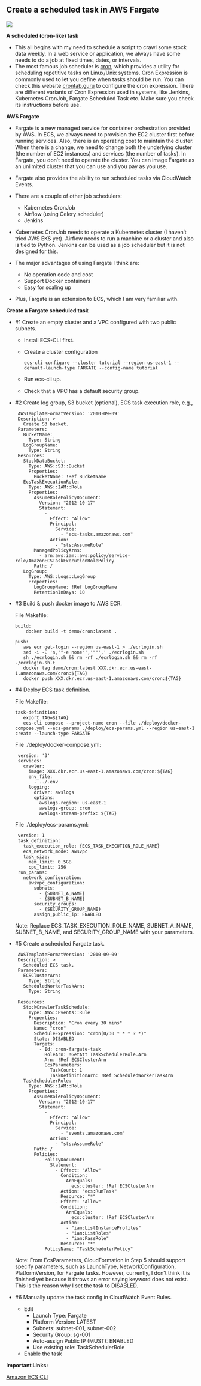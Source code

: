 ## Create a scheduled task in AWS Fargate

<img src="images/image1.jpeg" class="inline"/>
                        
**A scheduled (cron-like) task**
  
  - This all begins with my need to schedule a script to crawl some stock data weekly. In a web service or application, we always have some needs to do a job at   fixed times, dates, or intervals.
  - The most famous job scheduler is <a href="https://en.wikipedia.org/wiki/Cron">cron</a>, which provides a utility for scheduling repetitive tasks on Linux/Unix systems. Cron Expression is commonly used to let you define when tasks should be run. You can check this website <a href="https://crontab.guru/">crontab.guru</a> to configure the cron expression. There are different variants of Cron Expression used in systems, like Jenkins, Kubernetes CronJob, Fargate Scheduled Task etc. Make sure you check its instructions before use.

**AWS Fargate**

  - Fargate is a new managed service for container orchestration provided by AWS. In ECS, we always need to provision the EC2 cluster first before running services. Also, there is an operating cost to maintain the cluster. When there is a change, we need to change both the underlying cluster (the number of EC2 instances) and services (the number of tasks). In Fargate, you don’t need to operate the cluster. You can image Fargate as an unlimited cluster that you can use and you pay as you use.

  - Fargate also provides the ability to run scheduled tasks via CloudWatch Events.

  - There are a couple of other job schedulers:
      - Kubernetes CronJob
      - Airflow (using Celery scheduler)
      - Jenkins

  - Kubernetes CronJob needs to operate a Kubernetes cluster (I haven’t tried AWS EKS yet). Airflow needs to run a machine or a cluster and also is tied to Python. Jenkins can be used as a job scheduler but it is not designed for this.

  - The major advantages of using Fargate I think are:
      - No operation code and cost
      - Support Docker containers
      - Easy for scaling up

  - Plus, Fargate is an extension to ECS, which I am very familiar with.
  
**Create a Fargate scheduled task**

  - #1 Create an empty cluster and a VPC configured with two public subnets.
      - Install ECS-CLI first.

      - Create a cluster configuration
            
            ecs-cli configure --cluster tutorial --region us-east-1 --default-launch-type FARGATE --config-name tutorial

      - Run ecs-cli up.

      - Check that a VPC has a default security group.

  - #2 Create log group, S3 bucket (optional), ECS task execution role, e.g.,
  
         AWSTemplateFormatVersion: '2010-09-09'
         Description: >
           Create S3 bucket.
         Parameters:
           BucketName:
             Type: String
           LogGroupName:
             Type: String
         Resources:
           StockDataBucket:
             Type: AWS::S3::Bucket
             Properties:
               BucketName: !Ref BucketName
           EcsTaskExecutionRole:
             Type: AWS::IAM::Role
             Properties:
               AssumeRolePolicyDocument:
                 Version: "2012-10-17"
                 Statement:
                   -
                     Effect: "Allow"
                     Principal:
                       Service:
                         - "ecs-tasks.amazonaws.com"
                     Action:
                       - "sts:AssumeRole"
               ManagedPolicyArns:
                 - arn:aws:iam::aws:policy/service-role/AmazonECSTaskExecutionRolePolicy
               Path: /
           LogGroup:
             Type: AWS::Logs::LogGroup
             Properties:
               LogGroupName: !Ref LogGroupName
               RetentionInDays: 10

  - #3 Build & push docker image to AWS ECR.
    
    File Makefile:
    
        build:
            docker build -t demo/cron:latest .

        push:
           aws ecr get-login --region us-east-1 > ./ecrlogin.sh
           sed -i -E 's,'"-e none"','""',' ./ecrlogin.sh
           sh ./ecrlogin.sh && rm -rf ./ecrlogin.sh && rm -rf ./ecrlogin.sh-E
           docker tag demo/cron:latest XXX.dkr.ecr.us-east-1.amazonaws.com/cron:${TAG}
           docker push XXX.dkr.ecr.us-east-1.amazonaws.com/cron:${TAG}
           
  - #4 Deploy ECS task definition.
    
    File Makefile:    
    
        task-definition:
           export TAG=${TAG}
           ecs-cli compose --project-name cron --file ./deploy/docker-compose.yml --ecs-params ./deploy/ecs-params.yml --region us-east-1 create --launch-type FARGATE
           
    File ./deploy/docker-compose.yml:
    
         version: '3'
         services:
           crawler:
             image: XXX.dkr.ecr.us-east-1.amazonaws.com/cron:${TAG}
             env_file:
               - ../.env
             logging:
               driver: awslogs
               options: 
                 awslogs-region: us-east-1
                 awslogs-group: cron
                 awslogs-stream-prefix: ${TAG}

    File ./deploy/ecs-params.yml:
    
         version: 1
         task_definition:
           task_execution_role: {ECS_TASK_EXECUTION_ROLE_NAME}
           ecs_network_mode: awsvpc
           task_size:
             mem_limit: 0.5GB
             cpu_limit: 256
         run_params:
           network_configuration:
             awsvpc_configuration:
               subnets:
                 - {SUBNET_A_NAME}
                 - {SUBNET_B_NAME}
               security_groups:
                 - {SECURITY_GROUP_NAME}
               assign_public_ip: ENABLED
               
     Note: Replace ECS_TASK_EXECUTION_ROLE_NAME, SUBNET_A_NAME, SUBNET_B_NAME, and SECURITY_GROUP_NAME with your parameters.
     
  - #5 Create a scheduled Fargate task.

         AWSTemplateFormatVersion: '2010-09-09'
         Description: >
           Scheduled ECS task.
         Parameters:
           ECSClusterArn:
             Type: String
           ScheduledWorkerTaskArn:
             Type: String

         Resources:
           StockCrawlerTaskSchedule:
             Type: AWS::Events::Rule
             Properties:
               Description: "Cron every 30 mins"
               Name: "cron"
               ScheduleExpression: "cron(0/30 * * * ? *)"
               State: DISABLED
               Targets:
                 - Id: cron-fargate-task
                   RoleArn: !GetAtt TaskSchedulerRole.Arn
                   Arn: !Ref ECSClusterArn
                   EcsParameters:
                     TaskCount: 1
                     TaskDefinitionArn: !Ref ScheduledWorkerTaskArn
           TaskSchedulerRole:
             Type: AWS::IAM::Role
             Properties:
               AssumeRolePolicyDocument:
                 Version: "2012-10-17"
                 Statement:
                   -
                     Effect: "Allow"
                     Principal:
                       Service:
                         - "events.amazonaws.com"
                     Action:
                       - "sts:AssumeRole"
               Path: /
               Policies:
                 - PolicyDocument:
                     Statement:
                       - Effect: "Allow"
                         Condition:
                           ArnEquals:
                             ecs:cluster: !Ref ECSClusterArn
                         Action: "ecs:RunTask"
                         Resource: "*"
                       - Effect: "Allow"
                         Condition:
                           ArnEquals:
                             ecs:cluster: !Ref ECSClusterArn
                         Action:
                           - "iam:ListInstanceProfiles"
                           - "iam:ListRoles"
                           - "iam:PassRole"
                         Resource: "*"
                   PolicyName: "TaskSchedulerPolicy"          

    Note: From EcsParameters, CloudFormation in Step 5 should support specify parameters, such as LaunchType, NetworkConfiguration, PlatformVersion, for Fargate tasks. However, currently, I don’t think it is finished yet because it throws an error saying keyword does not exist. This is the reason why I set the task to DISABLED.

  - #6 Manually update the task config in CloudWatch Event Rules.
    - Edit
      - Launch Type: Fargate
      - Platform Version: LATEST
      - Subnets: subnet-001, subnet-002
      - Security Group: sg-001
      - Auto-assign Public IP (MUST): ENABLED
      - Use existing role: TaskSchedulerRole
    - Enable the task
      
**Important Links:**

<a href="https://docs.aws.amazon.com/AmazonECS/latest/developerguide/ecs-cli-tutorial-fargate.html">Amazon ECS CLI</a>

